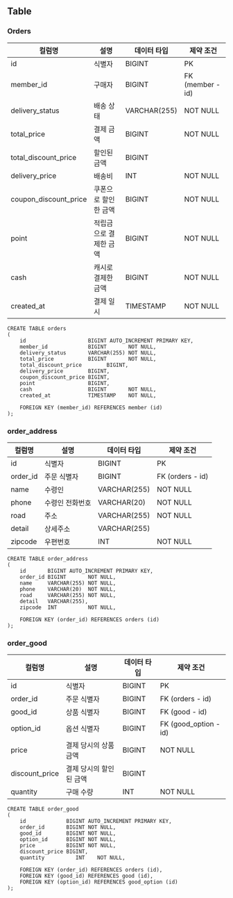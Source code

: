 ## Table
### Orders
| 컬럼명                   | 설명           | 데이터 타입       | 제약 조건            |
|-----------------------|--------------|--------------|------------------|
| id                    | 식별자          | BIGINT       | PK               |
| member_id             | 구매자          | BIGINT       | FK (member - id) |
| delivery_status       | 배송 상태        | VARCHAR(255) | NOT NULL         |
| total_price           | 결제 금액        | BIGINT       | NOT NULL         |
| total_discount_price  | 할인된 금액       | BIGINT       |                  |
| delivery_price        | 배송비          | INT          | NOT NULL         |
| coupon_discount_price | 쿠폰으로 할인한 금액  | BIGINT       | NOT NULL         |
| point                 | 적립금으로 결제한 금액 | BIGINT       | NOT NULL         |
| cash                  | 캐시로 결제한 금액   | BIGINT       | NOT NULL         |
| created_at            | 결제 일시        | TIMESTAMP    | NOT NULL         |

```mysql
CREATE TABLE orders
(
    id                    BIGINT AUTO_INCREMENT PRIMARY KEY,
    member_id             BIGINT       NOT NULL,
    delivery_status       VARCHAR(255) NOT NULL,
    total_price           BIGINT       NOT NULL,
    total_discount_price        BIGINT,
    delivery_price        BIGINT,
    coupon_discount_price BIGINT,
    point                 BIGINT,
    cash                  BIGINT       NOT NULL,
    created_at            TIMESTAMP    NOT NULL,

    FOREIGN KEY (member_id) REFERENCES member (id)
);
```

### order_address
| 컬럼명      | 설명       | 데이터 타입       | 제약 조건            |
|----------|----------|--------------|------------------|
| id       | 식별자      | BIGINT       | PK               |
| order_id | 주문 식별자   | BIGINT       | FK (orders - id) |
| name     | 수령인      | VARCHAR(255) | NOT NULL         |
| phone    | 수령인 전화번호 | VARCHAR(20)  | NOT NULL         |
| road     | 주소       | VARCHAR(255) | NOT NULL         |
| detail   | 상세주소     | VARCHAR(255) |                  |
| zipcode  | 우편번호     | INT          | NOT NULL         |

```mysql
CREATE TABLE order_address
(
    id       BIGINT AUTO_INCREMENT PRIMARY KEY,
    order_id BIGINT       NOT NULL,
    name     VARCHAR(255) NOT NULL,
    phone    VARCHAR(20)  NOT NULL,
    road     VARCHAR(255) NOT NULL,
    detail   VARCHAR(255),
    zipcode  INT          NOT NULL,

    FOREIGN KEY (order_id) REFERENCES orders (id)
);

```

### order_good
| 컬럼명            | 설명            | 데이터 타입 | 제약 조건                 |
|----------------|---------------|--------|-----------------------|
| id             | 식별자           | BIGINT | PK                    |
| order_id       | 주문 식별자        | BIGINT | FK (orders - id)      |
| good_id        | 상품 식별자        | BIGINT | FK (good - id)        |
| option_id      | 옵션 식별자        | BIGINT | FK (good_option - id) |
| price          | 결제 당시의 상품 금액  | BIGINT | NOT NULL              |
| discount_price | 결제 당시의 할인된 금액 | BIGINT |                       |
| quantity       | 구매 수량         | INT    | NOT NULL              |

```mysql
CREATE TABLE order_good
(
    id             BIGINT AUTO_INCREMENT PRIMARY KEY,
    order_id       BIGINT NOT NULL,
    good_id        BIGINT NOT NULL,
    option_id      BIGINT NOT NULL,
    price          BIGINT NOT NULL,
    discount_price BIGINT,
    quantity          INT    NOT NULL,

    FOREIGN KEY (order_id) REFERENCES orders (id),
    FOREIGN KEY (good_id) REFERENCES good (id),
    FOREIGN KEY (option_id) REFERENCES good_option (id)
);
```
